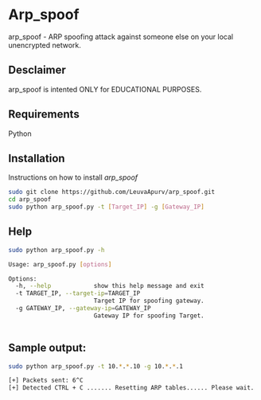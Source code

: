 # Arp_spoof
arp_spoof - ARP spoofing attack against someone else on your local unencrypted network.

## Desclaimer
arp_spoof is intented ONLY for EDUCATIONAL PURPOSES.

## Requirements
Python

## Installation
Instructions on how to install *arp_spoof*
```bash
sudo git clone https://github.com/LeuvaApurv/arp_spoof.git
cd arp_spoof
sudo python arp_spoof.py -t [Target_IP] -g [Gateway_IP]

```

## Help
```bash
sudo python arp_spoof.py -h

Usage: arp_spoof.py [options]

Options:
  -h, --help            show this help message and exit
  -t TARGET_IP, --target-ip=TARGET_IP
                        Target IP for spoofing gateway.
  -g GATEWAY_IP, --gateway-ip=GATEWAY_IP
                        Gateway IP for spoofing Target.
                        
```

## Sample output:
```bash
sudo python arp_spoof.py -t 10.*.*.10 -g 10.*.*.1

[+] Packets sent: 6^C 
[+] Detected CTRL + C ....... Resetting ARP tables...... Please wait.

```
